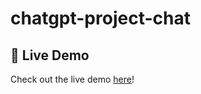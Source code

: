 # chatgpt-project-chat
## 🚀 Live Demo

Check out the live demo [here](https://manisha-gemini.netlify.app/)!
